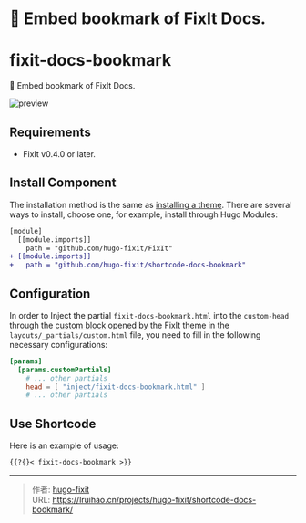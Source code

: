# 🔖 Embed bookmark of FixIt Docs.

# fixit-docs-bookmark

🔖 Embed bookmark of FixIt Docs.

![preview](https://lruihao.cn/posts/fixit-docs-bookmark/images/featured-image.webp)

## Requirements

- FixIt v0.4.0 or later.

## Install Component

The installation method is the same as [installing a theme](https://fixit.lruihao.cn/documentation/installation/). There are several ways to install, choose one, for example, install through Hugo Modules:

```diff
[module]
  [[module.imports]]
    path = "github.com/hugo-fixit/FixIt"
+ [[module.imports]]
+   path = "github.com/hugo-fixit/shortcode-docs-bookmark"
```

## Configuration

In order to Inject the partial `fixit-docs-bookmark.html` into the `custom-head` through the [custom block](https://fixit.lruihao.cn/references/blocks/) opened by the FixIt theme in the `layouts/_partials/custom.html` file, you need to fill in the following necessary configurations:

```toml
[params]
  [params.customPartials]
    # ... other partials
    head = [ "inject/fixit-docs-bookmark.html" ]
    # ... other partials
```

## Use Shortcode

Here is an example of usage:

```markdown
{{?{}< fixit-docs-bookmark >}}
```


---

> 作者: [hugo-fixit](https://github.com/hugo-fixit)  
> URL: https://lruihao.cn/projects/hugo-fixit/shortcode-docs-bookmark/  

